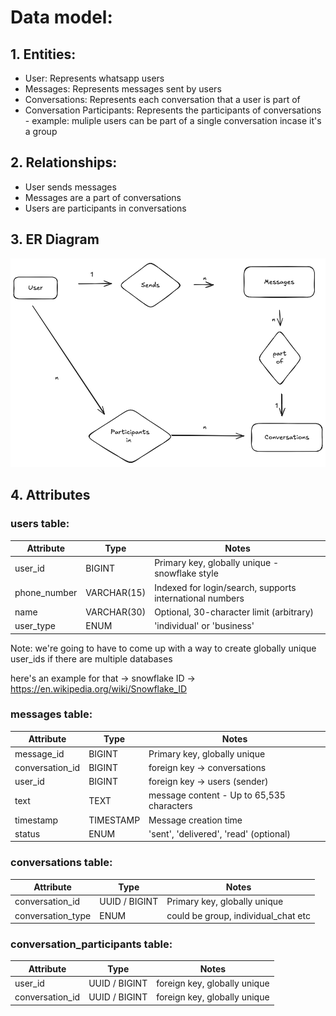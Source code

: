 # Data model:

## 1. Entities:

- User: Represents whatsapp users
- Messages: Represents messages sent by users
- Conversations: Represents each conversation that a user is part of
- Conversation Participants: Represents the participants of conversations - example: muliple users can be part of
a single conversation incase it's a group


## 2. Relationships:

- User sends messages
- Messages are a part of conversations
- Users are participants in conversations


## 3. ER Diagram
![ER Diagram](er_model.png)


## 4. Attributes    


### users table:


| Attribute                | Type          | Notes                                                    |
| ------------------------ | ------------- | -------------------------------------------------------- |
| user_id                 | BIGINT | Primary key, globally unique - snowflake style                          |
| phone_number            | VARCHAR(15)   | Indexed for login/search, supports international numbers |
| name | VARCHAR(30) | Optional, 30-character limit (arbitrary) |
| user_type | ENUM |'individual' or 'business'|


Note: we're going to have to come up with a way to create globally unique user_ids if there are multiple databases

here's an example for that -> snowflake ID -> https://en.wikipedia.org/wiki/Snowflake_ID


### messages table:

 Attribute                | Type          | Notes                                                    |
| ------------------------ | ------------- | -------------------------------------------------------- |
| message_id                 | BIGINT | Primary key, globally unique                             |
| conversation_id | BIGINT | foreign key -> conversations |
| user_id          | BIGINT | foreign key -> users (sender)|
| text | TEXT | message content - Up to 65,535 characters |
| timestamp | TIMESTAMP | Message creation time |
| status | ENUM |'sent', 'delivered', 'read' (optional) |


### conversations table:

 Attribute                | Type          | Notes                                                    |
| ------------------------ | ------------- | -------------------------------------------------------- |
| conversation_id          | UUID / BIGINT | Primary key, globally unique                             |
| conversation_type | ENUM  | could be group, individual_chat etc |

### conversation_participants table:

 Attribute                | Type          | Notes                                                    |
| ------------------------ | ------------- | -------------------------------------------------------- |
| user_id          | UUID / BIGINT | foreign key, globally unique                             |
| conversation_id          | UUID / BIGINT | foreign key, globally unique                             |

